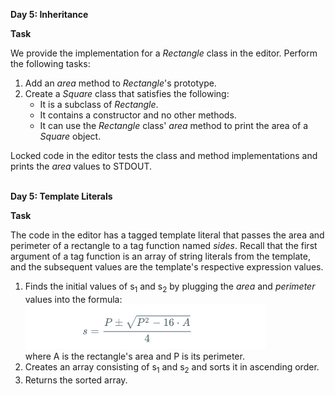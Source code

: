 **Day 5: Inheritance** <br>

**Task**<br>

We provide the implementation for a *Rectangle* class in the editor. Perform the following tasks:

1. Add an *area* method to *Rectangle*'s prototype.
2. Create a *Square* class that satisfies the following:
	- It is a subclass of *Rectangle*.
    - It contains a constructor and no other methods.
    - It can use the *Rectangle* class' *area* method to print the area of a *Square* object.
    
Locked code in the editor tests the class and method implementations and prints the *area* values to STDOUT.

<br>**Day 5: Template Literals**<br>

**Task**

The code in the editor has a tagged template literal that passes the area and perimeter of a rectangle to a tag function named *sides*. Recall that the first argument of a tag function is an array of string literals from the template, and the subsequent values are the template's respective expression values. 

1. Finds the initial values of s<sub>1</sub> and s<sub>2</sub> by plugging the *area* and *perimeter* values into the formula:
	![self explanatory](https://raw.githubusercontent.com/WTFGeeks-Live/javascript-unknown/master/Day%205/formula.png) 
<br>where A is the rectangle's area and P is its perimeter.<br>
2. Creates an array consisting of s<sub>1</sub> and s<sub>2</sub> and sorts it in ascending order.<br>
3. Returns the sorted array.<br>
